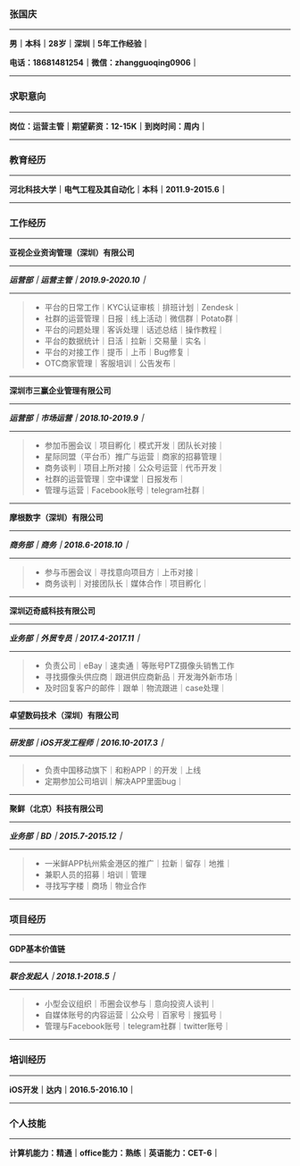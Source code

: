 ### **张国庆**

---

**男｜本科｜28岁｜深圳｜5年工作经验｜**

**电话：18681481254｜微信：zhangguoqing0906｜**

---

### 求职意向

---

**岗位：运营主管｜期望薪资：12-15K｜到岗时间：周内｜**

---

### 教育经历

---

**河北科技大学｜电气工程及其自动化｜本科｜2011.9-2015.6｜**

---

### 工作经历

---

**亚视企业资询管理（深圳）有限公司**

---

***运营部｜运营主管｜2019.9-2020.10｜***

---

> - 平台的日常工作｜KYC认证审核｜排班计划｜Zendesk｜
> - 社群的运营管理｜日报｜线上活动｜微信群｜Potato群｜
> - 平台的问题处理｜客诉处理｜话述总结｜操作教程｜
> - 平台的数据统计｜日活｜拉新｜交易量｜实名｜
> - 平台的对接工作｜提币｜上币｜Bug修复｜
> - OTC商家管理｜客服培训｜公告发布｜
>

---

**深圳市三赢企业管理有限公司**

---

***运营部｜市场运营｜2018.10-2019.9｜***

---

> - 参加币圈会议｜项目孵化｜模式开发｜团队长对接｜
> - 星际同盟（平台币）推广与运营｜商家的招募管理｜
> - 商务谈判｜项目上所对接｜公众号运营｜代币开发｜
> - 社群的运营管理｜空中课堂｜日报发布｜
> - 管理与运营｜Facebook账号｜telegram社群｜
>

---

**摩根数字（深圳）有限公司**

---

***商务部｜商务｜2018.6-2018.10｜***

---

> - 参与币圈会议｜寻找意向项目方｜上币对接｜
> - 商务谈判｜对接团队长｜媒体合作｜项目孵化｜
>

---

**深圳迈奇威科技有限公司**

---

***业务部｜外贸专员｜2017.4-2017.11｜***

---

> - 负责公司｜eBay｜速卖通｜等账号PTZ摄像头销售工作
> - 寻找摄像头供应商｜跟进供应商新品｜开发海外新市场｜
> - 及时回复客户的邮件｜跟单｜物流跟进｜case处理｜
>

---

**卓望数码技术（深圳）有限公司**

---

***研发部｜iOS开发工程师｜2016.10-2017.3｜***

---

> - 负责中国移动旗下｜和粉APP｜的开发｜上线
> - 定期参加公司培训｜解决APP里面bug｜
>

---

**聚鲜（北京）科技有限公司**

---

***业务部｜BD｜2015.7-2015.12｜***

---

> - 一米鲜APP杭州紫金港区的推广｜拉新｜留存｜地推｜
> - 兼职人员的招募｜培训｜管理
> - 寻找写字楼｜商场｜物业合作
>

---

### 项目经历

---

**GDP基本价值链**

---

***联合发起人｜2018.1-2018.5｜***

---

> - 小型会议组织｜币圈会议参与｜意向投资人谈判｜
> - 自媒体账号的内容运营｜公众号｜百家号｜搜狐号｜
> - 管理与Facebook账号｜telegram社群｜twitter账号｜
>

---

### 培训经历

---

**iOS开发｜达内｜2016.5-2016.10｜**

---

### 个人技能

---

**计算机能力：精通｜office能力：熟练｜英语能力：CET-6｜**


